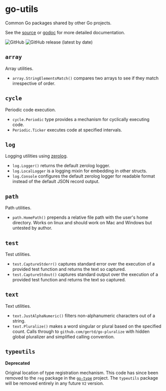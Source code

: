 # go-utils

Common Go packages shared by other Go projects.

See the [source](https://github.com/madkins23/go-utils)
or [godoc](https://godoc.org/github.com/madkins23/go-utils) for more detailed documentation.

![GitHub](https://img.shields.io/github/license/madkins23/go-utils)
![GitHub release (latest by date)](https://img.shields.io/github/v/release/madkins23/go-utils)

## `array`

Array utilities.

* `array.StringElementsMatch()` compares two arrays to see if they match irrespective of order.

## `cycle`

Periodic code execution.

* `cycle.Periodic` type provides a mechanism for cyclically executing code.
* `Periodic.Ticker` executes code at specified intervals.

## `log`

Logging utilities using [zerolog](https://github.com/rs/zerolog).

* `log.Logger()` returns the default zerolog logger.
* `log.LocalLogger` is a logging mixin for embedding in other structs.
* `log.Console` configures the default zerolog logger for readable format
  instead of the default JSON record output.

## `path`

Path utilities.

* `path.HomePath()` prepends a relative file path with the user's home directory.
  Works on linux and should work on Mac and Windows but untested by author.

## `test`

Test utilities.

* `test.CaptureStderr()` captures standard error over the execution
of a provided test function and returns the text so captured.
* `test.CaptureStdout()` captures standard output over the execution
of a provided test function and returns the text so captured.

## `text`

Text utilities.

* `text.JustAlphaNumeric()` filters non-alphanumeric characters out of a string.
* `text.Pluralize()` makes a word singular or plural based on the specified count.
  Calls through to `github.com/gertd/go-pluralize` with hidden global pluralizer
  and simplified calling convention.

## `typeutils`

**Deprecated**

Original location of type registration mechanism.
This code has since been removed to the `reg` package in the
[`go-type`](https://github.com/madkins23/go-type) project.
The `typeutils` package will be removed entirely in any future `V2` version.
